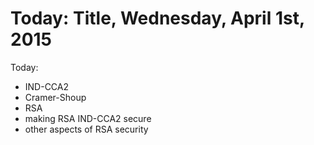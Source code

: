 Today: Title, Wednesday, April 1st, 2015
=========================================

Today:

 - IND-CCA2
 - Cramer-Shoup
 - RSA
 - making RSA IND-CCA2 secure
 - other aspects of RSA security
